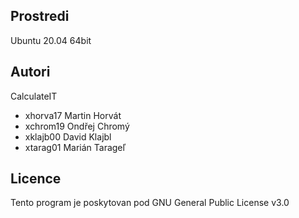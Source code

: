 Prostredi
---------

Ubuntu 20.04 64bit

Autori
------

CalculateIT
- xhorva17 Martin Horvát
- xchrom19 Ondřej Chromý
- xklajb00 David Klajbl
- xtarag01 Marián Tarageľ

Licence
-------

Tento program je poskytovan pod GNU General Public License v3.0
